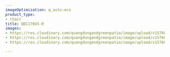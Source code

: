 ```yaml
---
imageOptimization: q_auto:eco
product_type:
- chair
title: QDC17045-R
images:
- https://res.cloudinary.com/quangdungandgreenpatio/image/upload/v1576076275/posts/DSC07644_ylavik.png
- https://res.cloudinary.com/quangdungandgreenpatio/image/upload/v1576076275/posts/DSC07640_cizonx.png
- https://res.cloudinary.com/quangdungandgreenpatio/image/upload/v1576076275/posts/DSC07634_n6cfqy.png

---
```

